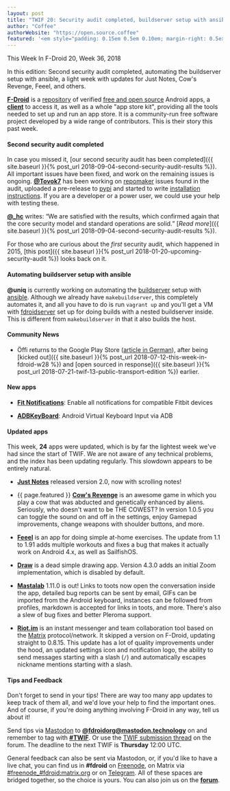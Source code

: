 ```yaml
---
layout: post
title: "TWIF 20: Security audit completed, buildserver setup with ansible"
author: "Coffee"
authorWebsite: "https://open.source.coffee"
featured: '<em style="padding: 0.15em 0.5em 0.10em; margin-right: 0.5ex; box-shadow: 0.1em 0.05em 0.1em rgba(0, 0, 0, 0.3); border-radius: 1em; color: black; background: linear-gradient(orange, yellow);">Featured</em>'
---
```


This Week In F-Droid 20, Week 36, 2018

In this edition: Second security audit completed, automating the buildserver setup with ansible, a light week with updates for Just Notes, Cow's Revenge, Feeel, and others.
<!--more-->

**[F-Droid](https://f-droid.org/)** is a [repository](https://f-droid.org/packages/) of verified [free and open source](https://en.wikipedia.org/wiki/Free_and_open-source_software) Android apps, a **[client](https://f-droid.org/packages/org.fdroid.fdroid/)** to access it, as well as a whole "app store kit", providing all the tools needed to set up and run an app store. It is a community-run free software project developed by a wide range of contributors. This is their story this past week.

#### Second security audit completed

In case you missed it, [our second security audit has been completed]({{ site.baseurl }}{% post_url 2018-09-04-second-security-audit-results %}). All important issues have been fixed, and work on the remaining issues is ongoing. **[@Tovok7](https://blog.grobox.de)** has been working on [repomaker](https://gitlab.com/fdroid/repomaker) issues found in the audit, uploaded a pre-release to [pypi](https://pypi.org) and started to write [installation instructions](https://gitlab.com/fdroid/repomaker#installation). If you are a developer or a power user, we could use your help with testing these.

**[@\_hc](https://forum.f-droid.org/u/hans)** writes: <q>We are satisfied with the results, which confirmed again that the core security model and standard operations are solid.</q> [_Read more_]({{ site.baseurl }}{% post_url 2018-09-04-second-security-audit-results %}).

For those who are curious about the _first_ security audit, which happened in 2015, [this post]({{ site.baseurl }}{% post_url 2018-01-20-upcoming-security-audit %}) looks back on it.

#### Automating buildserver setup with ansible

**@uniq** is currently working on automating the [buildserver](https://gitlab.com/fdroid/fdroidserver) setup with [ansible](https://en.wikipedia.org/wiki/Ansible_%28software%29). Although we already have `makebuildserver`, this completely automates it, and all you have to do is run `vagrant up` and you'll get a VM with [fdroidserver](https://gitlab.com/fdroid/fdroidserver) set up for doing builds with a nested buildserver inside. This is different from `makebuildserver` in that it also builds the host.

#### Community News

* Öffi returns to the Google Play Store ([article in German](https://www.heise.de/newsticker/meldung/Nahverkehrs-App-Oeffi-ist-zurueck-im-Play-Store-4153880.html)), after being [kicked out]({{ site.baseurl }}{% post_url 2018-07-12-this-week-in-fdroid-w28 %}) and [open sourced in response]({{ site.baseurl }}{% post_url 2018-07-21-twif-13-public-transport-edition %}) earlier.

#### New apps

* **[Fit Notifications](https://f-droid.org/packages/com.abhijitvalluri.android.fitnotifications/)**: Enable all notifications for compatible Fitbit devices

* **[ADBKeyBoard](https://f-droid.org/packages/com.android.adbkeyboard/)**: Android Virtual Keyboard Input via ADB

#### Updated apps

This week, **24** apps were updated, which is by far the lightest week we've had since the start of TWIF. We are not aware of any technical problems, and the index has been updating regularly. This slowdown appears to be entirely natural.

* **[Just Notes](https://f-droid.org/packages/com.alaskalinuxuser.justnotes/)** released version 2.0, now with scrolling notes!

* {{ page.featured }}  **[Cow's Revenge](https://f-droid.org/packages/org.pipoypipagames.cowsrevenge/)** is an awesome game in which you play a cow that was abducted and genetically enhanced by aliens. Seriously, who doesn't want to be THE COWEST? In version 1.0.5 you can toggle the sound on and off in the settings, enjoy Gamepad improvements, change weapons with shoulder buttons, and more.

* **[Feeel](https://f-droid.org/packages/com.enjoyingfoss.feeel/)** is an app for doing simple at-home exercises. The update from 1.1 to 1.91 adds multiple workouts and fixes a bug that makes it actually work on Android 4.x, as well as SailfishOS.

* **[Draw](https://f-droid.org/packages/com.simplemobiletools.draw/)** is a dead simple drawing app. Version 4.3.0 adds an initial Zoom implementation, which is disabled by default.

* **[Mastalab](https://f-droid.org/packages/fr.gouv.etalab.mastodon/)** 1.11.0 is out! Links to toots now open the conversation inside the app, detailed bug reports can be sent by email, GIFs can be imported from the Android keyboard, instances can be followed from profiles, markdown is accepted for links in toots, and more. There's also a slew of bug fixes and better Pleroma support.

* **[Riot.im](https://f-droid.org/packages/im.vector.alpha/)** is an instant messenger and team collaboration tool based on the [Matrix](https://matrix.org) protocol/network. It skipped a version on F-Droid, updating straight to 0.8.15. This update has a lot of quality improvements under the hood, an updated settings icon and notification logo, the ability to send messages starting with a slash (`/`) and automatically escapes nickname mentions starting with a slash.

#### Tips and Feedback

Don't forget to send in your tips! There are way too many app updates to keep track of them all, and we'd love your help to find the important ones. And of course, if you're doing anything involving F-Droid in any way, tell us about it!

Send tips via [Mastodon](https://joinmastodon.org) to **[@fdroidorg@mastodon.technology](https://mastodon.technology/@fdroidorg)** on and remember to tag with **[#TWIF](https://mastodon.technology/tags/twif)**. Or use the [TWIF submission thread](https://forum.f-droid.org/t/twif-submission-thread) on the forum. The deadline to the next TWIF is **Thursday** 12:00 UTC.

General feedback can also be sent via Mastodon, or, if you'd like to have a live chat, you can find us in **#fdroid** on [Freenode](https://freenode.net), on Matrix via [#freenode_#fdroid:matrix.org](https://matrix.to/#/#freenode_#fdroid:matrix.org) or on [Telegram](https://t.me/joinchat/AlRQekvjWDTuQrCgMYSNVA). All of these spaces are bridged together, so the choice is yours. You can also join us on the **[forum](https://forum.f-droid.org/)**.
